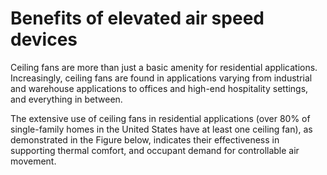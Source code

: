 # Benefits of elevated air speed devices

Ceiling fans are more than just a basic amenity for residential applications. Increasingly, ceiling fans are found in applications varying from industrial and warehouse applications to offices and high-end hospitality settings, and everything in between.

The extensive use of ceiling fans in residential applications (over 80% of single-family homes in the United States have at least one ceiling fan), as demonstrated in the Figure below, indicates their effectiveness in supporting thermal comfort, and occupant demand for controllable air movement.
